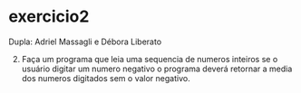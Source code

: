 # exercicio2

Dupla: Adriel Massagli e Débora Liberato

2. Faça um programa que leia uma sequencia de numeros inteiros se o usuário digitar um numero negativo o programa deverá retornar a media dos numeros digitados sem o valor negativo.
